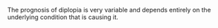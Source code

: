 The prognosis of diplopia is very variable and depends entirely on the underlying condition that is causing it.